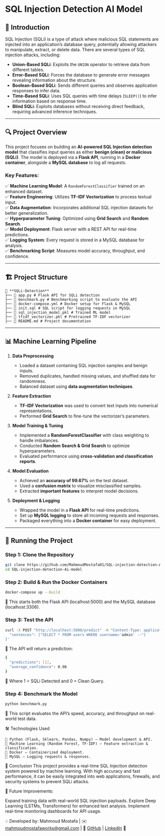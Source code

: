 # SQL Injection Detection AI Model  

## 📌 Introduction  
SQL Injection (SQLi) is a type of attack where malicious SQL statements are injected into an application’s database query, potentially allowing attackers to manipulate, extract, or delete data. There are several types of SQL injection attacks, including:  

- **Union-Based SQLi**: Exploits the `UNION` operator to retrieve data from different tables.  
- **Error-Based SQLi**: Forces the database to generate error messages revealing information about the structure.  
- **Boolean-Based SQLi**: Sends different queries and observes application responses to infer data.  
- **Time-Based SQLi**: Uses SQL queries with time delays (`SLEEP()`) to infer information based on response time.  
- **Blind SQLi**: Exploits databases without receiving direct feedback, requiring advanced inference techniques.  

---

## 🔍 Project Overview  
This project focuses on building an **AI-powered SQL Injection detection model** that classifies input queries as either **benign (clean) or malicious (SQLi)**. The model is deployed via a **Flask API**, running in a **Docker container**, alongside a **MySQL database** to log all requests.  

### **Key Features:**  
✅ **Machine Learning Model**: A `RandomForestClassifier` trained on an enhanced dataset.  
✅ **Feature Engineering**: Utilizes **TF-IDF Vectorization** to process textual input.  
✅ **Data Augmentation**: Incorporates additional SQL injection datasets for better generalization.  
✅ **Hyperparameter Tuning**: Optimized using **Grid Search** and **Random Search**.  
✅ **Model Deployment**: Flask server with a REST API for real-time predictions.  
✅ **Logging System**: Every request is stored in a MySQL database for analysis.  
✅ **Benchmarking Script**: Measures model accuracy, throughput, and confidence.  

---

## 🏗️ Project Structure  
```
📂 **SQLi-Detection**  
├── 📜 app.py # Flask API for SQLi detection
├── 📜 benchmark.py # Benchmarking script to evaluate the API
├── 📜 docker-compose.yml # Docker setup for Flask & MySQL
├── 📜 init.sql # SQL script for logging requests in MySQL
├── 📜 sql_injection_model.pkl # Trained ML model
├── 📜 tfidf_vectorizer.pkl # Pretrained TF-IDF vectorizer
├── 📜 README.md # Project documentation
```
---

## 📊 Machine Learning Pipeline  

1. **Data Preprocessing**  
   - Loaded a dataset containing SQL injection samples and benign inputs.  
   - Removed duplicates, handled missing values, and shuffled data for randomness.  
   - Balanced dataset using **data augmentation techniques**.  

2. **Feature Extraction**  
   - **TF-IDF Vectorization** was used to convert text inputs into numerical representations.  
   - Performed **Grid Search** to fine-tune the vectorizer’s parameters.  

3. **Model Training & Tuning**  
   - Implemented a **RandomForestClassifier** with class weighting to handle imbalances.  
   - Conducted **Random Search & Grid Search** to optimize hyperparameters.  
   - Evaluated performance using **cross-validation and classification reports**.  

4. **Model Evaluation**  
   - Achieved an **accuracy of 99.67%** on the test dataset.  
   - Used a **confusion matrix** to visualize misclassified samples.  
   - Extracted **important features** to interpret model decisions.  

5. **Deployment & Logging**  
   - Wrapped the model in a **Flask API** for real-time predictions.  
   - Set up **MySQL logging** to store all incoming requests and responses.  
   - Packaged everything into a **Docker container** for easy deployment.  

---

## 🚀 Running the Project  

### **Step 1: Clone the Repository**  
```bash
git clone https://github.com/MahmoudMostafa01/SQL-injection-detection-Ai-model.git
cd SQL-injection-detection-Ai-model
```
### **Step 2: Build & Run the Docker Containers**  
```bash
docker-compose up --build
```
🔹 This starts both the Flask API (localhost:5000) and the MySQL database (localhost:3306).

### **Step 3: Test the API**
```bash
curl -X POST "http://localhost:5000/predict" -H "Content-Type: application/json" -d '{
  "sentences": ["SELECT * FROM users WHERE username='admin' --"]
}'
```
🔹 The API will return a prediction:
```bash
{
  "predictions": [1],  
  "average_confidence": 0.98  
}
```
🔹 Where 1 = SQLi Detected and 0 = Clean Query.

### **Step 4: Benchmark the Model**
```bash
python benchmark.py
```
🔹 This script evaluates the API’s speed, accuracy, and throughput on real-world test data.

🛠 Technologies Used
```
🔹 Python (Flask, Sklearn, Pandas, Numpy) – Model development & API.
🔹 Machine Learning (Random Forest, TF-IDF) – Feature extraction & classification.
🔹 Docker – Containerized deployment.
🔹 MySQL – Logging requests & responses.
```
📌 Conclusion
This project provides a real-time SQL Injection detection system powered by machine learning. With high accuracy and fast performance, it can be easily integrated into web applications, firewalls, and security systems to prevent SQLi attacks.

🔹 Future Improvements:

Expand training data with real-world SQL injection payloads.
Explore Deep Learning (LSTMs, Transformers) for enhanced text analysis.
Implement real-time monitoring dashboards for API usage.


💡 Developed by: Mahmoud Mostafa | ✉️ mahmoudmostafaworks@gmail.com | 🔗 [GitHub](https://github.com/MahmoudMostafa01) | [LinkedIn](https://www.linkedin.com/in/mahmoud-abdelmaged) 🚀
